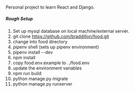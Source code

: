 Personal project to learn React and Django.

##### Rough Setup
1. Set up mysql database on local machine/external server.
2. git clone https://github.com/braddillon/food.git
3. change into food directory
4. pipenv shell  (sets up pipenv environment)
5. pipenv install --dev
6. npm install
7. copy food.env.example to ../food.env
8. update the environment variables
9. npm run build
10. python manage.py migrate
11. python manage.py runserver

